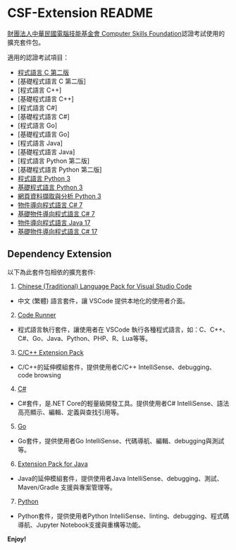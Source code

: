 # CSF-Extension README

[財團法人中華民國電腦技能基金會 Computer Skills Foundation](https://www.csf.org.tw/main/index.asp)認證考試使用的擴充套件包。

適用的認證考試項目：

- [程式語言 C 第二版](https://www.tqcplus.org.tw/CertificateDetail.aspx?CODE=1JY1T07S01o=)
- [基礎程式語言 C 第二版]
- [程式語言 C++]
- [基礎程式語言 C++]
- [程式語言 C#]
- [基礎程式語言 C#]
- [程式語言 Go]
- [基礎程式語言 Go]
- [程式語言 Java]
- [基礎程式語言 Java]
- [程式語言 Python 第二版]
- [基礎程式語言 Python 第二版]
- [程式語言 Python 3](https://www.tqcplus.org.tw/CertificateDetail.aspx?CODE=y/zEfkGeQhM=)
- [基礎程式語言 Python 3](https://www.tqcplus.org.tw/CertificateDetail.aspx?CODE=D7bzUZWU2%20Q=)
- [網頁資料擷取與分析 Python 3](https://www.tqcplus.org.tw/CertificateDetail.aspx?CODE=n3V3YTVlWkQ=)
- [物件導向程式語言 C# 7](https://www.tqcplus.org.tw/CertificateDetail.aspx?CODE=oI628ByfbDY=)
- [基礎物件導向程式語言 C# 7](https://www.tqcplus.org.tw/CertificateDetail.aspx?CODE=Ob4QmOThfYw=)
- [物件導向程式語言 Java 17](https://www.tqcplus.org.tw/CertificateDetail.aspx?CODE=tcFNhoVP6T8=)
- [基礎物件導向程式語言 C# 17](https://www.tqcplus.org.tw/CertificateDetail.aspx?CODE=srmrVt8ILvg=)

## Dependency Extension

以下為此套件包相依的擴充套件:

1. [Chinese (Traditional) Language Pack for Visual Studio Code](https://marketplace.visualstudio.com/items?itemName=MS-CEINTL.vscode-language-pack-zh-hant)
- 中文 (繁體) 語言套件，讓 VSCode 提供本地化的使用者介面。
2. [Code Runner](https://marketplace.visualstudio.com/items?itemName=formulahendry.code-runner)
- 程式語言執行套件，讓使用者在 VSCode 執行各種程式語言，如：C、C++、C#、Go、Java、Python、PHP、R、Lua等等。
3. [C/C++ Extension Pack](https://marketplace.visualstudio.com/items?itemName=ms-vscode.cpptools-extension-pack)
- C/C++的延伸模組套件，提供使用者C/C++ IntelliSense、debugging、code browsing
4. [C#](https://marketplace.visualstudio.com/items?itemName=ms-dotnettools.csharp)
- C#套件，是.NET Core的輕量級開發工具。提供使用者C# IntelliSense、語法高亮顯示、編輯、定義與查找引用等。
5. [Go](https://marketplace.visualstudio.com/items?itemName=golang.Go)
- Go套件，提供使用者Go IntelliSense、代碼導航、編輯、debugging與測試等。
6. [Extension Pack for Java](https://marketplace.visualstudio.com/items?itemName=vscjava.vscode-java-pack)
- Java的延伸模組套件，提供使用者Java IntelliSense、debugging、測試、Maven/Gradle 支援與專案管理等。
7. [Python](https://marketplace.visualstudio.com/items?itemName=ms-python.python)
- Python套件，提供使用者Python IntelliSense、linting、debugging、程式碼導航、Jupyter Notebook支援與重構等功能。

**Enjoy!**
